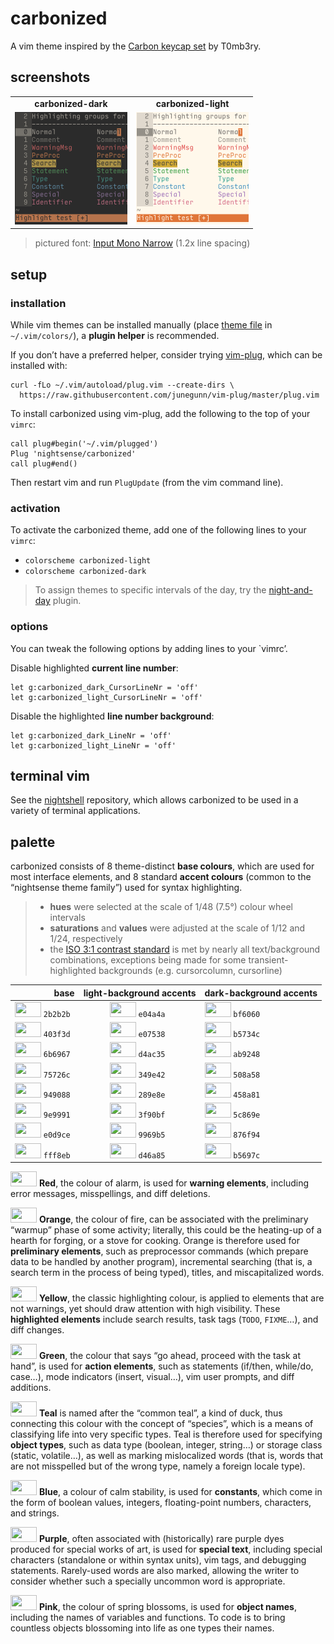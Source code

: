 <h1 id="carbonized">carbonized</h1>

<p>A vim theme inspired by the <a href="https://geekhack.org/index.php?topic=79693.0">Carbon keycap set</a> by T0mb3ry.</p>

<h2 id="screenshots">screenshots</h2>

<table>
<tr><td align="center"><strong>carbonized-dark</strong></td><td align="center"><strong>carbonized-light</strong></td></tr>
<tr>
<td><img src="/img/screenshot-carbonized-dark.png" alt="screenshot of the carbonized-dark vim theme" width="180" /></td>
<td align="center"><img src="/img/screenshot-carbonized-light.png" alt="screenshot of the carbonized-light vim theme" width="180" /></td>
</tr>
</table>

<blockquote>
  <p>pictured font: <a href="http://input.fontbureau.com/">Input Mono Narrow</a> (1.2x line spacing)</p>
</blockquote>

<h2 id="setup">setup</h2>

<h3 id="installation">installation</h3>

<p>While vim themes can be installed manually (place <a href="https://github.com/nightsense/carbonized/tree/master/colors">theme file</a> in <code class="highlighter-rouge">~/.vim/colors/</code>), a <strong>plugin helper</strong> is recommended.</p>

<p>If you don’t have a preferred helper, consider trying <a href="https://github.com/junegunn/vim-plug">vim-plug</a>, which can be installed with:</p>

<div class="highlighter-rouge"><div class="highlight"><pre class="highlight"><code>curl -fLo ~/.vim/autoload/plug.vim --create-dirs \
  https://raw.githubusercontent.com/junegunn/vim-plug/master/plug.vim
</code></pre></div></div>

<p>To install carbonized using vim-plug, add the following to the top of your <code class="highlighter-rouge">vimrc</code>:</p>

<div class="highlighter-rouge"><div class="highlight"><pre class="highlight"><code>call plug#begin('~/.vim/plugged')
Plug 'nightsense/carbonized'
call plug#end()
</code></pre></div></div>

<p>Then restart vim and run <code class="highlighter-rouge">PlugUpdate</code> (from the vim command line).</p>

<h3 id="activation">activation</h3>

<p>To activate the carbonized theme, add one of the following lines to your <code class="highlighter-rouge">vimrc</code>:</p>

<ul>
  <li><code class="highlighter-rouge">colorscheme carbonized-light</code></li>
  <li><code class="highlighter-rouge">colorscheme carbonized-dark</code></li>
</ul>

<blockquote>
  <p>To assign themes to specific intervals of the day, try the <a href="https://github.com/nightsense/night-and-day">night-and-day</a> plugin.</p>
</blockquote>

<h3 id="options">options</h3>

<p>You can tweak the following options by adding lines to your `vimrc’.</p>

<p>Disable highlighted <strong>current line number</strong>:</p>

<div class="highlighter-rouge"><div class="highlight"><pre class="highlight"><code>let g:carbonized_dark_CursorLineNr = 'off'
let g:carbonized_light_CursorLineNr = 'off'
</code></pre></div></div>

<p>Disable the highlighted <strong>line number background</strong>:</p>

<div class="highlighter-rouge"><div class="highlight"><pre class="highlight"><code>let g:carbonized_dark_LineNr = 'off'
let g:carbonized_light_LineNr = 'off'
</code></pre></div></div>

<h2 id="terminal-vim">terminal vim</h2>

<p>See the <a href="https://github.com/nightsense/nightshell">nightshell</a> repository, which allows carbonized to be used in a variety of terminal applications.</p>

<h2 id="palette">palette</h2>

<p>carbonized consists of 8 theme-distinct <strong>base colours</strong>, which are used for most interface elements, and 8 standard <strong>accent colours</strong> (common to the “nightsense theme family”) used for syntax highlighting.</p>

<blockquote>
  <ul>
    <li><strong>hues</strong> were selected at the scale of 1/48 (7.5°) colour wheel intervals</li>
    <li><strong>saturations</strong> and <strong>values</strong> were adjusted at the scale of 1/12 and 1/24, respectively</li>
    <li>the <a href="https://www.w3.org/TR/UNDERSTANDING-WCAG20/visual-audio-contrast-contrast.html#visual-audio-contrast-contrast-73-head">ISO 3:1 contrast standard</a> is met by nearly all text/background combinations, exceptions being made for some transient-highlighted backgrounds (e.g. cursorcolumn, cursorline)</li>
  </ul>
</blockquote>

<table>
  <thead>
    <tr>
      <th style="text-align: right">base</th>
      <th style="text-align: center">light-background accents</th>
      <th style="text-align: left">dark-background accents</th>
    </tr>
  </thead>
  <tbody>
    <tr>
      <td style="text-align: right"><img src="http://www.colorhexa.com/2b2b2b.png" height="24" width="42" /> <code class="highlighter-rouge">2b2b2b</code> </td>
      <td style="text-align: center"><img src="http://www.colorhexa.com/e04a4a.png" height="24" width="42" /> <code class="highlighter-rouge">e04a4a</code> </td>
      <td style="text-align: left"><img src="http://www.colorhexa.com/bf6060.png" height="24" width="42" /> <code class="highlighter-rouge">bf6060</code></td>
    </tr>
    <tr>
      <td style="text-align: right"><img src="http://www.colorhexa.com/403f3d.png" height="24" width="42" /> <code class="highlighter-rouge">403f3d</code> </td>
      <td style="text-align: center"><img src="http://www.colorhexa.com/e07538.png" height="24" width="42" /> <code class="highlighter-rouge">e07538</code> </td>
      <td style="text-align: left"><img src="http://www.colorhexa.com/b5734c.png" height="24" width="42" /> <code class="highlighter-rouge">b5734c</code></td>
    </tr>
    <tr>
      <td style="text-align: right"><img src="http://www.colorhexa.com/6b6967.png" height="24" width="42" /> <code class="highlighter-rouge">6b6967</code> </td>
      <td style="text-align: center"><img src="http://www.colorhexa.com/d4ac35.png" height="24" width="42" /> <code class="highlighter-rouge">d4ac35</code> </td>
      <td style="text-align: left"><img src="http://www.colorhexa.com/ab9248.png" height="24" width="42" /> <code class="highlighter-rouge">ab9248</code></td>
    </tr>
    <tr>
      <td style="text-align: right"><img src="http://www.colorhexa.com/75726c.png" height="24" width="42" /> <code class="highlighter-rouge">75726c</code> </td>
      <td style="text-align: center"><img src="http://www.colorhexa.com/349e42.png" height="24" width="42" /> <code class="highlighter-rouge">349e42</code> </td>
      <td style="text-align: left"><img src="http://www.colorhexa.com/508a58.png" height="24" width="42" /> <code class="highlighter-rouge">508a58</code></td>
    </tr>
    <tr>
      <td style="text-align: right"><img src="http://www.colorhexa.com/949088.png" height="24" width="42" /> <code class="highlighter-rouge">949088</code> </td>
      <td style="text-align: center"><img src="http://www.colorhexa.com/289e8e.png" height="24" width="42" /> <code class="highlighter-rouge">289e8e</code> </td>
      <td style="text-align: left"><img src="http://www.colorhexa.com/458a81.png" height="24" width="42" /> <code class="highlighter-rouge">458a81</code></td>
    </tr>
    <tr>
      <td style="text-align: right"><img src="http://www.colorhexa.com/9e9991.png" height="24" width="42" /> <code class="highlighter-rouge">9e9991</code> </td>
      <td style="text-align: center"><img src="http://www.colorhexa.com/3f90bf.png" height="24" width="42" /> <code class="highlighter-rouge">3f90bf</code> </td>
      <td style="text-align: left"><img src="http://www.colorhexa.com/5c869e.png" height="24" width="42" /> <code class="highlighter-rouge">5c869e</code></td>
    </tr>
    <tr>
      <td style="text-align: right"><img src="http://www.colorhexa.com/e0d9ce.png" height="24" width="42" /> <code class="highlighter-rouge">e0d9ce</code> </td>
      <td style="text-align: center"><img src="http://www.colorhexa.com/9969b5.png" height="24" width="42" /> <code class="highlighter-rouge">9969b5</code> </td>
      <td style="text-align: left"><img src="http://www.colorhexa.com/876f94.png" height="24" width="42" /> <code class="highlighter-rouge">876f94</code></td>
    </tr>
    <tr>
      <td style="text-align: right"><img src="http://www.colorhexa.com/fff8eb.png" height="24" width="42" /> <code class="highlighter-rouge">fff8eb</code> </td>
      <td style="text-align: center"><img src="http://www.colorhexa.com/d46a85.png" height="24" width="42" /> <code class="highlighter-rouge">d46a85</code> </td>
      <td style="text-align: left"><img src="http://www.colorhexa.com/b5697c.png" height="24" width="42" /> <code class="highlighter-rouge">b5697c</code></td>
    </tr>
  </tbody>
</table>

<p><img src="http://www.colorhexa.com/e04a4a.png" height="24" width="42" />
<strong>Red</strong>, the colour of alarm, is used for <strong>warning elements</strong>, including error messages, misspellings, and diff deletions.</p>

<p><img src="http://www.colorhexa.com/e07538.png" height="24" width="42" />
<strong>Orange</strong>, the colour of fire, can be associated with the preliminary “warmup” phase of some activity; literally, this could be the heating-up of a hearth for forging, or a stove for cooking. Orange is therefore used for <strong>preliminary elements</strong>, such as preprocessor commands (which prepare data to be handled by another program), incremental searching (that is, a search term in the process of being typed), titles, and miscapitalized words.</p>

<p><img src="http://www.colorhexa.com/d4ac35.png" height="24" width="42" />
<strong>Yellow</strong>, the classic highlighting colour, is applied to elements that are not warnings, yet should draw attention with high visibility. These <strong>highlighted elements</strong> include search results, task tags (<code class="highlighter-rouge">TODO</code>, <code class="highlighter-rouge">FIXME</code>…), and diff changes.</p>

<p><img src="http://www.colorhexa.com/349e42.png" height="24" width="42" />
<strong>Green</strong>, the colour that says “go ahead, proceed with the task at hand”, is used for <strong>action elements</strong>, such as statements (if/then, while/do, case…), mode indicators (insert, visual…), vim user prompts, and diff additions.</p>

<p><img src="http://www.colorhexa.com/289e8e.png" height="24" width="42" />
<strong>Teal</strong> is named after the “common teal”, a kind of duck, thus connecting this colour with the concept of “species”, which is a means of classifying life into very specific types. Teal is therefore used for specifying <strong>object types</strong>, such as data type (boolean, integer, string…) or storage class (static, volatile…), as well as marking mislocalized words (that is, words that are not misspelled but of the wrong type, namely a foreign locale type).</p>

<p><img src="http://www.colorhexa.com/3f90bf.png" height="24" width="42" />
<strong>Blue</strong>, a colour of calm stability, is used for <strong>constants</strong>, which come in the form of boolean values, integers, floating-point numbers, characters, and strings.</p>

<p><img src="http://www.colorhexa.com/9969b5.png" height="24" width="42" />
<strong>Purple</strong>, often associated with (historically) rare purple dyes produced for special works of art, is used for <strong>special text</strong>, including special characters (standalone or within syntax units), vim tags, and debugging statements. Rarely-used words are also marked, allowing the writer to consider whether such a specially uncommon word is appropriate.</p>

<p><img src="http://www.colorhexa.com/d46a85.png" height="24" width="42" />
<strong>Pink</strong>, the colour of spring blossoms, is used for <strong>object names</strong>, including the names of variables and functions. To code is to bring countless objects blossoming into life as one types their names.</p>
